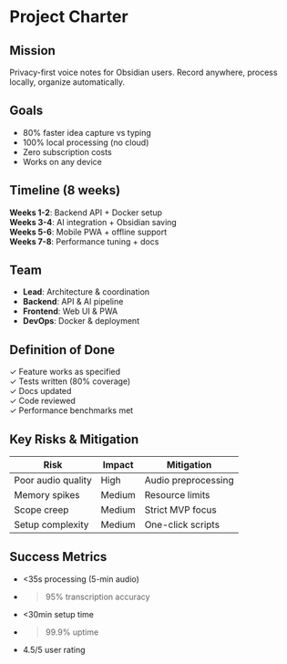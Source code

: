 # Project Charter

## Mission
Privacy-first voice notes for Obsidian users. Record anywhere, process locally, organize automatically.

## Goals
- 80% faster idea capture vs typing
- 100% local processing (no cloud)
- Zero subscription costs
- Works on any device

## Timeline (8 weeks)
**Weeks 1-2**: Backend API + Docker setup  
**Weeks 3-4**: AI integration + Obsidian saving  
**Weeks 5-6**: Mobile PWA + offline support  
**Weeks 7-8**: Performance tuning + docs  

## Team
- **Lead**: Architecture & coordination
- **Backend**: API & AI pipeline
- **Frontend**: Web UI & PWA
- **DevOps**: Docker & deployment

## Definition of Done
✓ Feature works as specified  
✓ Tests written (80% coverage)  
✓ Docs updated  
✓ Code reviewed  
✓ Performance benchmarks met  

## Key Risks & Mitigation
| Risk | Impact | Mitigation |
|------|--------|------------|
| Poor audio quality | High | Audio preprocessing |
| Memory spikes | Medium | Resource limits |
| Scope creep | Medium | Strict MVP focus |
| Setup complexity | Medium | One-click scripts |

## Success Metrics
- <35s processing (5-min audio)
- >95% transcription accuracy
- <30min setup time
- >99.9% uptime
- 4.5/5 user rating